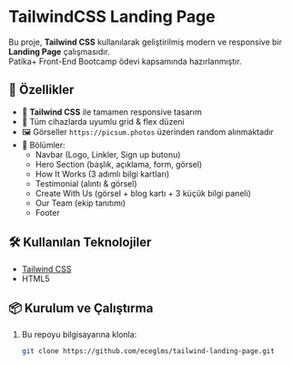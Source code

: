 # TailwindCSS Landing Page

Bu proje, **Tailwind CSS** kullanılarak geliştirilmiş modern ve responsive bir **Landing Page** çalışmasıdır.  
Patika+ Front-End Bootcamp ödevi kapsamında hazırlanmıştır.

## 🚀 Özellikler

- 🎨 **Tailwind CSS** ile tamamen responsive tasarım  
- 📱 Tüm cihazlarda uyumlu grid & flex düzeni  
- 🖼️ Görseller `https://picsum.photos` üzerinden random alınmaktadır  
- 🔖 Bölümler:
  - Navbar (Logo, Linkler, Sign up butonu)  
  - Hero Section (başlık, açıklama, form, görsel)  
  - How It Works (3 adımlı bilgi kartları)  
  - Testimonial (alıntı & görsel)  
  - Create With Us (görsel + blog kartı + 3 küçük bilgi paneli)  
  - Our Team (ekip tanıtımı)  
  - Footer  

## 🛠️ Kullanılan Teknolojiler

- [Tailwind CSS](https://tailwindcss.com/)  
- HTML5  

## 📦 Kurulum ve Çalıştırma

1. Bu repoyu bilgisayarına klonla:  
   ```bash
   git clone https://github.com/eceglms/tailwind-landing-page.git

